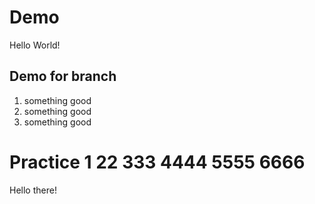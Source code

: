 # Demo

Hello World!

## Demo for branch

1. something good
2. something good
3. something good

# Practice 1 22 333 4444 5555 6666

Hello there!